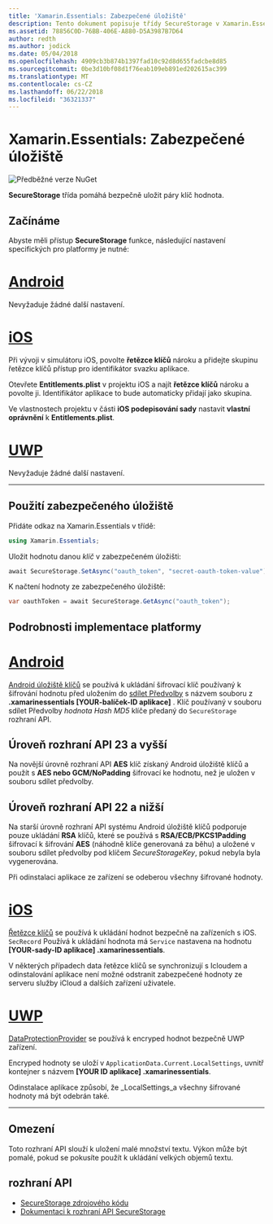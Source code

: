```yaml
---
title: 'Xamarin.Essentials: Zabezpečené úložiště'
description: Tento dokument popisuje třídy SecureStorage v Xamarin.Essentials, která pomáhá bezpečně uložit páry klíč hodnota. Popisuje, jak používat třídu, specifika implementace platformy a omezení.
ms.assetid: 78856C0D-76BB-406E-A880-D5A3987B7D64
author: redth
ms.author: jodick
ms.date: 05/04/2018
ms.openlocfilehash: 4909cb3b874b1397fad10c92d8d655fadcbe8d85
ms.sourcegitcommit: 0be3d10bf08d1f76eab109eb891ed202615ac399
ms.translationtype: MT
ms.contentlocale: cs-CZ
ms.lasthandoff: 06/22/2018
ms.locfileid: "36321337"
---
```

# <a name="xamarinessentials-secure-storage"></a>Xamarin.Essentials: Zabezpečené úložiště

![Předběžné verze NuGet](~/media/shared/pre-release.png)

**SecureStorage** třída pomáhá bezpečně uložit páry klíč hodnota.

## <a name="getting-started"></a>Začínáme

Abyste měli přístup **SecureStorage** funkce, následující nastavení specifických pro platformy je nutné:

# <a name="androidtabandroid"></a>[Android](#tab/android)

Nevyžaduje žádné další nastavení.

# <a name="iostabios"></a>[iOS](#tab/ios)

Při vývoji v simulátoru iOS, povolte **řetězce klíčů** nároku a přidejte skupinu řetězce klíčů přístup pro identifikátor svazku aplikace.

Otevřete **Entitlements.plist** v projektu iOS a najít **řetězce klíčů** nároku a povolte ji. Identifikátor aplikace to bude automaticky přidají jako skupina.

Ve vlastnostech projektu v části **iOS podepisování sady** nastavit **vlastní oprávnění** k **Entitlements.plist**.

# <a name="uwptabuwp"></a>[UWP](#tab/uwp)

Nevyžaduje žádné další nastavení.

-----

## <a name="using-secure-storage"></a>Použití zabezpečeného úložiště

Přidáte odkaz na Xamarin.Essentials v třídě:

```csharp
using Xamarin.Essentials;
```

Uložit hodnotu danou _klíč_ v zabezpečeném úložišti:

```csharp
await SecureStorage.SetAsync("oauth_token", "secret-oauth-token-value");
```

K načtení hodnoty ze zabezpečeného úložiště:

```csharp
var oauthToken = await SecureStorage.GetAsync("oauth_token");
```

## <a name="platform-implementation-specifics"></a>Podrobnosti implementace platformy

# <a name="androidtabandroid"></a>[Android](#tab/android)

[Android úložiště klíčů](https://developer.android.com/training/articles/keystore.html) se používá k ukládání šifrovací klíč používaný k šifrování hodnotu před uložením do [sdílet Předvolby](https://developer.android.com/training/data-storage/shared-preferences.html) s názvem souboru z **.xamarinessentials [YOUR-balíček-ID aplikace]** .  Klíč používaný v souboru sdílet Předvolby _hodnota Hash MD5_ klíče předaný do `SecureStorage` rozhraní API.

## <a name="api-level-23-and-higher"></a>Úroveň rozhraní API 23 a vyšší

Na novější úrovně rozhraní API **AES** klíč získaný Android úložiště klíčů a použít s **AES nebo GCM/NoPadding** šifrovací ke hodnotu, než je uložen v souboru sdílet předvolby.

## <a name="api-level-22-and-lower"></a>Úroveň rozhraní API 22 a nižší

Na starší úrovně rozhraní API systému Android úložiště klíčů podporuje pouze ukládání **RSA** klíčů, které se používá s **RSA/ECB/PKCS1Padding** šifrovací k šifrování **AES** (náhodně klíče generovaná za běhu) a uložené v souboru sdílet předvolby pod klíčem _SecureStorageKey_, pokud nebyla byla vygenerována.

Při odinstalaci aplikace ze zařízení se odeberou všechny šifrované hodnoty.

# <a name="iostabios"></a>[iOS](#tab/ios)

[Řetězce klíčů](https://developer.xamarin.com/api/type/Security.SecKeyChain/) se používá k ukládání hodnot bezpečně na zařízeních s iOS.  `SecRecord` Používá k ukládání hodnota má `Service` nastavena na hodnotu **[YOUR-sady-ID aplikace] .xamarinessentials**.

V některých případech data řetězce klíčů se synchronizují s Icloudem a odinstalování aplikace není možné odstranit zabezpečené hodnoty ze serveru služby iCloud a dalších zařízení uživatele.

# <a name="uwptabuwp"></a>[UWP](#tab/uwp)

[DataProtectionProvider](https://docs.microsoft.com/uwp/api/windows.security.cryptography.dataprotection.dataprotectionprovider) se používá k encryped hodnot bezpečně UWP zařízení.

Encryped hodnoty se uloží v `ApplicationData.Current.LocalSettings`, uvnitř kontejner s názvem **[YOUR ID aplikace] .xamarinessentials**.

Odinstalace aplikace způsobí, že _LocalSettings_a všechny šifrované hodnoty má být odebrán také.

-----

## <a name="limitations"></a>Omezení

Toto rozhraní API slouží k uložení malé množství textu.  Výkon může být pomalé, pokud se pokusíte použít k ukládání velkých objemů textu.

## <a name="api"></a>rozhraní API

- [SecureStorage zdrojového kódu](https://github.com/xamarin/Essentials/tree/master/Xamarin.Essentials/SecureStorage)
- [Dokumentaci k rozhraní API SecureStorage](xref:Xamarin.Essentials.SecureStorage)
